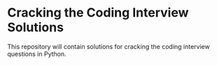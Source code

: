 # Cracking the Coding Interview Solutions
This repository will contain solutions for cracking the coding interview questions in Python.

